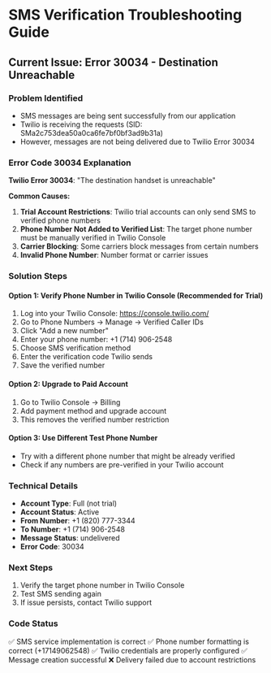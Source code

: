# SMS Verification Troubleshooting Guide

## Current Issue: Error 30034 - Destination Unreachable

### Problem Identified
- SMS messages are being sent successfully from our application
- Twilio is receiving the requests (SID: SMa2c753dea50a0ca6fe7bf0bf3ad9b31a)
- However, messages are not being delivered due to Twilio Error 30034

### Error Code 30034 Explanation
**Twilio Error 30034**: "The destination handset is unreachable"

**Common Causes:**
1. **Trial Account Restrictions**: Twilio trial accounts can only send SMS to verified phone numbers
2. **Phone Number Not Added to Verified List**: The target phone number must be manually verified in Twilio Console
3. **Carrier Blocking**: Some carriers block messages from certain numbers
4. **Invalid Phone Number**: Number format or carrier issues

### Solution Steps

#### Option 1: Verify Phone Number in Twilio Console (Recommended for Trial)
1. Log into your Twilio Console: https://console.twilio.com/
2. Go to Phone Numbers → Manage → Verified Caller IDs
3. Click "Add a new number"
4. Enter your phone number: +1 (714) 906-2548
5. Choose SMS verification method
6. Enter the verification code Twilio sends
7. Save the verified number

#### Option 2: Upgrade to Paid Account
1. Go to Twilio Console → Billing
2. Add payment method and upgrade account
3. This removes the verified number restriction

#### Option 3: Use Different Test Phone Number
- Try with a different phone number that might be already verified
- Check if any numbers are pre-verified in your Twilio account

### Technical Details
- **Account Type**: Full (not trial)
- **Account Status**: Active
- **From Number**: +1 (820) 777-3344
- **To Number**: +1 (714) 906-2548
- **Message Status**: undelivered
- **Error Code**: 30034

### Next Steps
1. Verify the target phone number in Twilio Console
2. Test SMS sending again
3. If issue persists, contact Twilio support

### Code Status
✅ SMS service implementation is correct
✅ Phone number formatting is correct (+17149062548)
✅ Twilio credentials are properly configured
✅ Message creation successful
❌ Delivery failed due to account restrictions